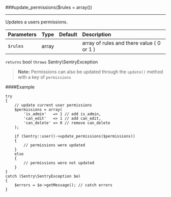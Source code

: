 <a id="update-permissions" href="#"></a>
###update_permissions($rules = array())

----------

Updates a users permissions.

Parameters                   | Type            | Default       | Description
:--------------------------- | :-------------: | :------------ | :--------------
`$rules`                     | array           |               | array of rules and there value ( 0 or 1 )

`returns` bool `throws` Sentry\SentryException

> **Note:** Permissions can also be updated through the `update()` method with a key of `permissions`

####Example

	try
	{
	    // update current user permissions
	    $permissions = array(
	    	'is_admin'   => 1 // add is_admin,
	    	'can_edit'   => 1 // add can_edit,
	    	'can_delete' => 0 // remove can_delete
	    );

		if (Sentry::user()->update_permissions($permissions))
		{
		    // permissions were updated
		}
		else
		{
		    // permissions were not updated
		}
	}
	catch (Sentry\SentryException $e)
	{
	    $errors = $e->getMessage(); // catch errors
	}
